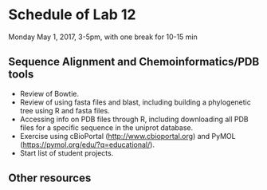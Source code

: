 # Schedule of Lab 12

Monday May 1, 2017, 3-5pm, with one break for 10-15 min

## Sequence Alignment and Chemoinformatics/PDB tools

- Review of Bowtie.
- Review of using fasta files and blast, including building a phylogenetic tree using R and fasta files.
- Accessing info on PDB files through R, including downloading all PDB files for a specific sequence in the uniprot database. 
- Exercise using cBioPortal (http://www.cbioportal.org) and PyMOL (https://pymol.org/edu/?q=educational/).
- Start list of student projects.


## Other resources




